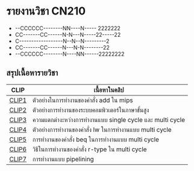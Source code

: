 # รายงานวิชา CN210
* --CCCCCC--------NN----N-----  2222222
* CC-------CC------N-N---N-----22-----22
* C------------------N--N--N---------2
* CC-------CC------N---N-N--------22
* --CCCCCC--------N----NN------22222222
## สรุปเนื้อหารายวิชา
|CLIP|เนื้อหาในคลิป|
|-----|------|
|[CLIP1](https://youtu.be/VZFLH8Wq3IA)|ตัวอย่างในการทำงานของคำสั่ง add ใน mips
|[CLIP2](https://youtu.be/CYYIpdiYHF8)|ตัวอย่างการทำงานของระบบคอมพิวเตอร์ในภาษาขั้นสูง
|[CLIP3](https://youtu.be/N3aXtqCpFQU)|ความแตกต่างะหว่างการทำงานแบบ single cycle และ multi cycle|
|[CLIP4](https://youtu.be/8Pwj3uYp1AM)|ตัวอย่างการทำงานของคำสั่ง lw ในการทำงานแบบ multi cycle|
|[CLIP5](https://youtu.be/Ckm_JZbouUE)|การทำงานของคำสั่ง beq ในการทำงานแบบ multi cycle|
|[CLIP6](https://youtu.be/f7Kut2O65Ig)|วิธีในการทำงานของคำสั่ง r-type ใน multi cycle|
|[CLIP7](https://youtu.be/vvQ5upcfwJA)|การทำงานแบบ pipelining|
